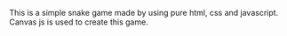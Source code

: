 This is a simple snake game made by using pure html, css and javascript.
Canvas js is used to create this game.
